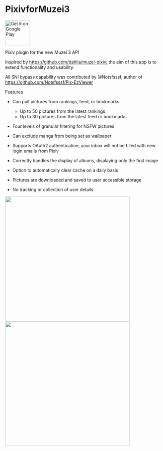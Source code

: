 # PixivforMuzei3

[<img src="https://play.google.com/intl/en_us/badges/images/generic/en_badge_web_generic.png"
      alt="Get it on Google Play"
      height="80">][googlePlay]
      
[googlePlay]: https://play.google.com/store/apps/details?id=com.antony.muzei.pixiv&pcampaignid=MKT-Other-global-all-co-prtnr-py-PartBadge-Mar2515-1

Pixiv plugin for the new Muzei 3 API

Inspired by https://github.com/dahlia/muzei-pixiv, the aim of this app is to extend functionality and usability.

All SNI bypass capability was contributed by @Notsfsssf, author of https://github.com/Notsfsssf/Pix-EzViewer

Features
  - Can pull pictures from rankings, feed, or bookmarks
    - Up to 50 pictures from the latest rankings
    - Up to 30 pictures from the latest feed or bookmarks
  - Four levels of granular filtering for NSFW pictures
  - Can exclude manga from being set as wallpaper
  - Supports OAuth2 authentication; your inbox will not be filled with new login emails from Pixiv
  - Correctly handles the display of albums, displaying only the first image
  - Option to automatically clear cache on a daily basis
  - Pictures are downloaded and saved to user accessible storage
  
  - No tracking or collection of user details

<img src="https://github.com/yellowbluesky/PixivforMuzei3/blob/master/artwork/main.png" width="400"> <img src="https://github.com/yellowbluesky/PixivforMuzei3/blob/master/artwork/settings.png" width="400">

